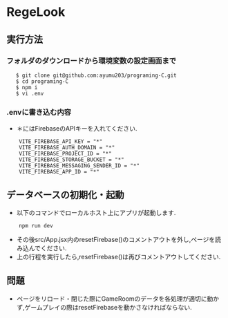 # RegeLook

## 実行方法
### フォルダのダウンロードから環境変数の設定画面まで
 ```
    $ git clone git@github.com:ayumu203/programing-C.git
    $ cd programing-C
    $ npm i
    $ vi .env
```

### .envに書き込む内容
* ＊にはFirebaseのAPIキーを入れてください.
``` 
    VITE_FIREBASE_API_KEY = "*"
    VITE_FIREBASE_AUTH_DOMAIN = "*"
    VITE_FIREBASE_PROJECT_ID = "*"
    VITE_FIREBASE_STORAGE_BUCKET = "*"
    VITE_FIREBASE_MESSAGING_SENDER_ID = "*"
    VITE_FIREBASE_APP_ID = "*"
```
## データベースの初期化・起動
* 以下のコマンドでローカルホスト上にアプリが起動します.
```
    npm run dev
```
* その後src/App.jsx内のresetFirebase()のコメントアウトを外し,ページを読み込んでください.
* 上の行程を実行したら,resetFirebase()は再びコメントアウトしてください.

## 問題
* ページをリロード・閉じた際にGameRoomのデータを各処理が適切に動かず,ゲームプレイの際はresetFirebaseを動かさなければならない.
